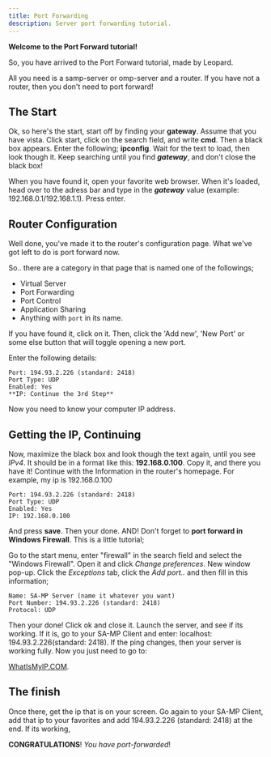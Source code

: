 ```yaml
---
title: Port Forwarding
description: Server port forwarding tutorial.
---
```


**Welcome to the Port Forward tutorial!**

So, you have arrived to the Port Forward tutorial, made by Leopard.

All you need is a samp-server or omp-server and a router. If you have not a router, then you don't need to port forward!

## The Start

Ok, so here's the start, start off by finding your **gateway**. Assume that you have vista. Click start, click on the search field, and write **cmd**. Then a black box appears. Enter the following; **ipconfig**. Wait for the text to load, then look though it. Keep searching until you find _**gateway**_, and don't close the black box!

When you have found it, open your favorite web browser. When it's loaded, head over to the adress bar and type in the _**gateway**_ value (example: 192.168.0.1/192.168.1.1). Press enter.

## Router Configuration

Well done, you've made it to the router's configuration page. What we've got left to do is port forward now.

So.. there are a category in that page that is named one of the followings;

- Virtual Server
- Port Forwarding
- Port Control
- Application Sharing
- Anything with `port` in its name.

If you have found it, click on it. Then, click the 'Add new', 'New Port' or some else button that will toggle opening a new port.

Enter the following details:

```
Port: 194.93.2.226 (standard: 2418)
Port Type: UDP
Enabled: Yes
**IP: Continue the 3rd Step**
```

Now you need to know your computer IP address.

## Getting the IP, Continuing

Now, maximize the black box and look though the text again, until you see _IPv4_. It should be in a format like this: **192.168.0.100**. Copy it, and there you have it! Continue with the Information in the router's homepage. For example, my ip is 192.168.0.100

```
Port: 194.93.2.226 (standard: 2418)
Port Type: UDP
Enabled: Yes
IP: 192.168.0.100
```

And press **save**. Then your done. AND! Don't forget to **port forward in Windows Firewall**. This is a little tutorial;

Go to the start menu, enter "firewall" in the search field and select the "Windows Firewall". Open it and click _Change preferences_. New window pop-up. Click the _Exceptions_ tab, click the _Add port.._ and then fill in this information;

```
Name: SA-MP Server (name it whatever you want)
Port Number: 194.93.2.226 (standard: 2418)
Protocol: UDP
```

Then your done! Click ok and close it. Launch the server, and see if its working. If it is, go to your SA-MP Client and enter: localhost: 194.93.2.226(standard: 2418). If the ping changes, then your server is working fully. Now you just need to go to:

[WhatIsMyIP.COM](http://whatismyip.com).

## The finish

Once there, get the ip that is on your screen. Go again to your SA-MP Client, add that ip to your favorites and add 194.93.2.226 (standard: 2418) at the end. If its working,

**CONGRATULATIONS**! _You have port-forwarded_!
